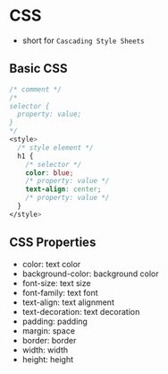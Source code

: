 # CSS

- short for `Cascading Style Sheets`

## Basic CSS

```css
/* comment */
/*
selector {
  property: value;
}
*/
<style>
  /* style element */
  h1 {
    /* selector */
    color: blue;
    /* property: value */
    text-align: center;
    /* property: value */
  }
</style>
```

## CSS Properties

- color: text color
- background-color: background color
- font-size: text size
- font-family: text font
- text-align: text alignment
- text-decoration: text decoration
- padding: padding
- margin: space
- border: border
- width: width
- height: height
